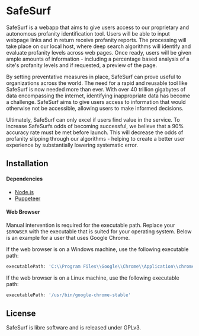 # SafeSurf

SafeSurf is a webapp that aims to give users access to our proprietary and autonomous profanity identification tool. Users will be able to input webpage links and in return receive profanity reports. The processing will take place on our local host, where deep search algorithms will identify and evaluate profanity levels across web pages. Once ready, users will be given ample amounts of information - including a percentage based analysis of a site's profanity levels and if requested, a preview of the page.

By setting preventative measures in place, SafeSurf can prove useful to organizations across the world. The need for a rapid and reusable tool like SafeSurf is now needed more than ever. With over 40 trillion gigabytes of data encompassing the internet, identifying inappropriate data has become a challenge. SafeSurf aims to give users access to information that would otherwise not be accessible, allowing users to make informed decisions.

Ultimately, SafeSurf can only excel if users find value in the service. To increase SafeSurfs odds of becoming successful, we believe that a 90% accuracy rate must be met before launch. This will decrease the odds of profanity slipping through our algorithms - helping to create a better user experience by substantially lowering systematic error.

## Installation

#### Dependencies

- [Node.js](https://nodejs.org/en/)
- [Puppeteer](https://github.com/puppeteer/puppeteer)

#### Web Browser

Manual intervention is required for the executable path. Replace your `$BROWSER` with the executable that is suited for your operating system. Below is an example for a user that uses Google Chrome.

If the web browser is on a Windows machine, use the following executable path:

```javascript
executablePath: 'C:\\Program Files\\Google\\Chrome\\Application\\chrome.exe'
```

If the web browser is on a Linux machine, use the following executable path:

```javascript
executablePath: '/usr/bin/google-chrome-stable'
```

## License

SafeSurf is libre software and is released under GPLv3.
